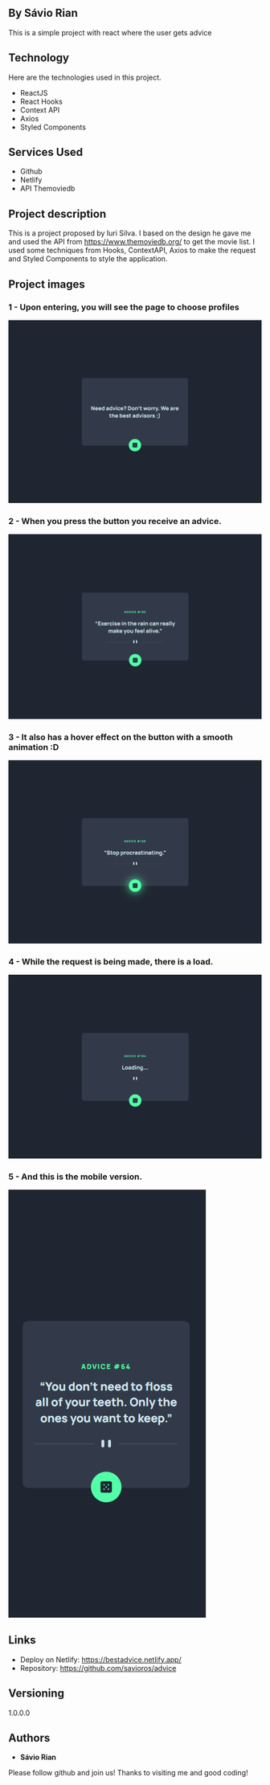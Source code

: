 ## By Sávio Rian
This is a simple project with react where the user gets advice

## Technology 

Here are the technologies used in this project.

* ReactJS
* React Hooks
* Context API
* Axios
* Styled Components

## Services Used

* Github
* Netlify
* API Themoviedb

## Project description
This is a project proposed by Iuri Silva. I based on the design he gave me and used the API from https://www.themoviedb.org/ to get the movie list. I used some techniques from Hooks, ContextAPI, Axios to make the request and Styled Components to style the application.

## Project images

### 1 - Upon entering, you will see the page to choose profiles

![Homepage image](https://github.com/savioros/advice/blob/main/public/readme/Home.png)

### 2 - When you press the button you receive an advice.

![Posts](https://github.com/savioros/advice/blob/main/public/readme/Advice.png)

### 3 - It also has a hover effect on the button with a smooth animation :D

![Post show](https://github.com/savioros/advice/blob/main/public/readme/Advice%20hover.png)

### 4 - While the request is being made, there is a load.

![Post show](https://github.com/savioros/advice/blob/main/public/readme/Loading.png)

### 5 - And this is the mobile version.

![Post show](https://github.com/savioros/advice/blob/main/public/readme/Mobile.png)


## Links
  - Deploy on Netlify: https://bestadvice.netlify.app/
  - Repository: https://github.com/savioros/advice

  ## Versioning

  1.0.0.0


  ## Authors

  * **Sávio Rian** 

  Please follow github and join us!
  Thanks to visiting me and good coding!
